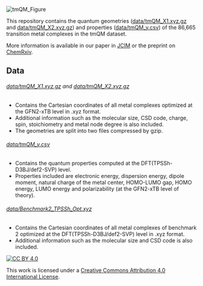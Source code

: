 ![tmQM_Figure](https://user-images.githubusercontent.com/51946437/91875604-fabc5300-ec7b-11ea-9b0d-b6b308dc942b.png)

This repository contains the quantum geometries ([data/tmQM_X1.xyz.gz](data/tmQM_X1.xyz.gz) and [data/tmQM_X2.xyz.gz](data/tmQM_X2.xyz.gz)) and properties ([data/tmQM_y.csv](data/tmQM_y.csv)) of the 86,665 transition metal complexes in the tmQM dataset.

More information is available in our paper in [JCIM](https://pubs.acs.org/doi/10.1021/acs.jcim.0c01041) or the preprint on [ChemRxiv](https://chemrxiv.org/articles/preprint/The_tmQM_Dataset_-_Quantum_Geometries_and_Properties_of_86k_Transition_Metal_Complexes/12894818/1).

## Data
###### [data/tmQM_X1.xyz.gz](data/tmQM_X1.xyz.gz) and [data/tmQM_X2.xyz.gz](data/tmQM_X2.xyz.gz)
- Contains the Cartesian coordinates of all metal complexes optimized at the GFN2-xTB level in .xyz format.
- Additional information such as the molecular size, CSD code, charge, spin, stoichiometry and metal node degree is also included.
- The geometries are split into two files compressed by gzip.

###### [data/tmQM_y.csv](data/tmQM_y.csv)
- Contains the quantum properties computed at the DFT(TPSSh-D3BJ/def2-SVP) level.
- Properties included are electronic energy, dispersion energy, dipole moment, natural charge of the metal center, HOMO-LUMO gap, HOMO energy, LUMO energy and polarizability (at the GFN2-xTB level of theory).

###### [data/Benchmark2_TPSSh_Opt.xyz](data/Benchmark2_TPSSh_Opt.xyz)
- Contains the Cartesian coordinates of all metal complexes of benchmark 2 optimized at the DFT(TPSSh-D3BJ/def2-SVP) level in .xyz format.
- Additional information such as the molecular size and CSD code is also included.

[![CC BY 4.0][cc-by-image]][cc-by]

This work is licensed under a
[Creative Commons Attribution 4.0 International License][cc-by].

[cc-by]: http://creativecommons.org/licenses/by/4.0/
[cc-by-image]: https://i.creativecommons.org/l/by/4.0/88x31.png
